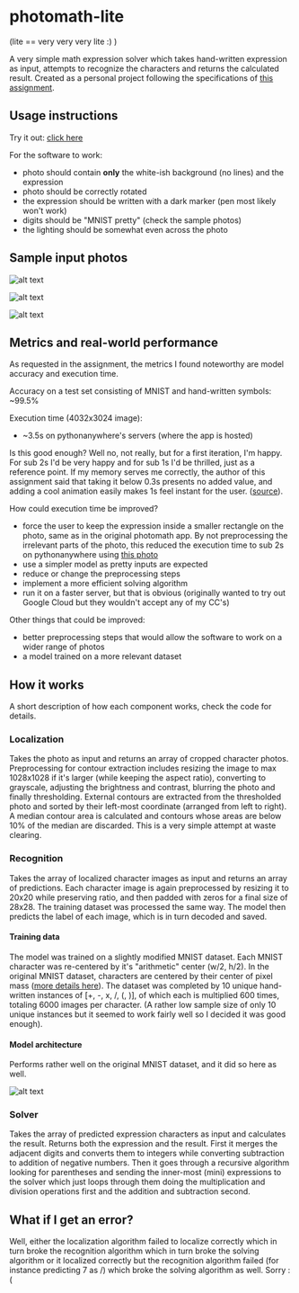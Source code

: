 # photomath-lite
(lite == very very very lite :) )

A very simple math expression solver which takes hand-written expression as input, attempts to recognize the characters and returns the calculated result. Created as a personal project following the specifications of [this assignment](https://github.com/photomath/ml-assignments/blob/main/assignment-A.pdf).

## Usage instructions
Try it out: [click here](https://muffinlime.eu.pythonanywhere.com)

For the software to work:
* photo should contain **only** the white-ish background (no lines) and the expression
* photo should be correctly rotated
* the expression should be written with a dark marker (pen most likely won't work)
* digits should be "MNIST pretty" (check the sample photos)
* the lighting should be somewhat even across the photo

## Sample input photos
![alt text](https://i.imgur.com/YnlktUA.jpeg "Sample photo 1")

![alt text](https://i.imgur.com/q8oWWyX.jpeg "Sample photo 2")

![alt text](https://i.imgur.com/bQcLUzZ.jpeg "Sample photo 3")

## Metrics and real-world performance
As requested in the assignment, the metrics I found noteworthy are model accuracy and execution time. 

Accuracy on a test set consisting of MNIST and hand-written symbols: ~99.5%

Execution time (4032x3024 image):
* ~3.5s on pythonanywhere's servers (where the app is hosted)

Is this good enough? Well no, not really, but for a first iteration, I'm happy. For sub 2s I'd be very happy and for sub 1s I'd be thrilled, just as a reference point. If my memory serves me correctly, the author of this assignment said that taking it below 0.3s presents no added value, and adding a cool animation easily makes 1s feel instant for the user. ([source](https://www.youtube.com/watch?v=bR-9LM30RUw)).

How could execution time be improved?
* force the user to keep the expression inside a smaller rectangle on the photo, same as in the original photomath app. By not preprocessing the irrelevant parts of the photo, this reduced the execution time to sub 2s on pythonanywhere using [this photo](https://i.imgur.com/xexox9K.jpeg)
* use a simpler model as pretty inputs are expected
* reduce or change the preprocessing steps
* implement a more efficient solving algorithm
* run it on a faster server, but that is obvious (originally wanted to try out Google Cloud but they wouldn't accept any of my CC's)

Other things that could be improved:
* better preprocessing steps that would allow the software to work on a wider range of photos
* a model trained on a more relevant dataset

## How it works
A short description of how each component works, check the code for details.
### Localization
Takes the photo as input and returns an array of cropped character photos. Preprocessing for contour extraction includes resizing the image to max 1028x1028 if it's larger (while keeping the aspect ratio), converting to grayscale, adjusting the brightness and contrast, blurring the photo and finally thresholding. External contours are extracted from the thresholded photo and sorted by their left-most coordinate (arranged from left to right). A median contour area is calculated and contours whose areas are below 10% of the median are discarded. This is a very simple attempt at waste clearing.

### Recognition
Takes the array of localized character images as input and returns an array of predictions. Each character image is again preprocessed by resizing it to 20x20 while preserving ratio, and then padded with zeros for a final size of 28x28. The training dataset was processed the same way. The model then predicts the label of each image, which is in turn decoded and saved.
#### Training data
The model was trained on a slightly modified MNIST dataset. Each MNIST character was re-centered by it's "arithmetic" center (w/2, h/2). In the original MNIST dataset, characters are centered by their center of pixel mass ([more details here](http://yann.lecun.com/exdb/mnist/)). The dataset was completed by 10 unique hand-written instances of [+, -, x, /, (, )], of which each is multiplied 600 times, totaling 6000 images per character. (A rather low sample size of only 10 unique instances but it seemed to work fairly well so I decided it was good enough).
#### Model architecture
Performs rather well on the original MNIST dataset, and it did so here as well.

![alt text](https://i.imgur.com/awGAow7.png "Model architecture")

### Solver
Takes the array of predicted expression characters as input and calculates the result. Returns both the expression and the result. First it merges the adjacent digits and converts them to integers while converting subtraction to addition of negative numbers. Then it goes through a recursive algorithm looking for parentheses and sending the inner-most (mini) expressions to the solver which just loops through them doing the multiplication and division operations first and the addition and subtraction second.

## What if I get an error?
Well, either the localization algorithm failed to localize correctly which in turn broke the recognition algorithm which in turn broke the solving algorithm or it localized correctly but the recognition algorithm failed (for instance predicting 7 as /) which broke the solving algorithm as well. Sorry :(
